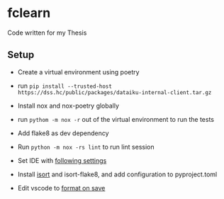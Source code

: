 # fclearn
Code written for my Thesis

## Setup

- Create a virtual environment using poetry
- run `pip install --trusted-host https://dss.hc/public/packages/dataiku-internal-client.tar.gz`

- Install nox and nox-poetry globally
- run `pythom -m nox -r` out of the virtual environment to run the tests

- Add flake8 as dev dependency
- Run `python -m nox -rs lint` to run lint session
- Set IDE with [following settings](https://py-vscode.readthedocs.io/en/latest/files/linting.html)

- Install [isort](https://pycqa.github.io/isort/docs/configuration/config_files/) and isort-flake8, and add configuration to pyproject.toml
- Edit vscode to [format on save](https://medium.com/@cereblanco/setup-black-and-isort-in-vscode-514804590bf9)